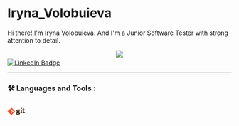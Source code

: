 # Iryna_Volobuieva
Hi there! I'm Iryna Volobuieva.
And I'm a Junior Software Tester with strong attention to detail. 

<div id="header" align="center">
  <img src= "https://media.giphy.com/media/VekcnHOwOI5So/giphy.gif" width="360"/>
</div>
<div id="badges">
  <a href="your-linkedin-URL">
    <img src="https://img.shields.io/badge/LinkedIn-blue?style=for-the-badge&logo=linkedin&logoColor=white" alt="LinkedIn Badge"/>
  </a>
</div>

---

### :hammer_and_wrench: Languages and Tools :
<div>
  <img src="https://github.com/devicons/devicon/blob/master/icons/git/git-original-wordmark.svg" title="Git" **alt="Git" width="40" height="40"/>
</div>
